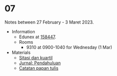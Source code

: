 # 07
Notes between 27 February - 3 Maret 2023.

- Information
  + Edunex at [158447](https://edunex.itb.ac.id/courses/45997/preview/158447).
  + Rooms
    - 9310 at 0900-1040 for Wednesday (1 Mar)
- Materials
  + [Sitasi dan kuartil](https://doi.org/10.5281/zenodo.7082128)
  + [Jurnal: Pendahuluan](https://doi.org/10.5281/zenodo.7103264)
  + [Catatan papan tulis](20230301-0.jpeg)
